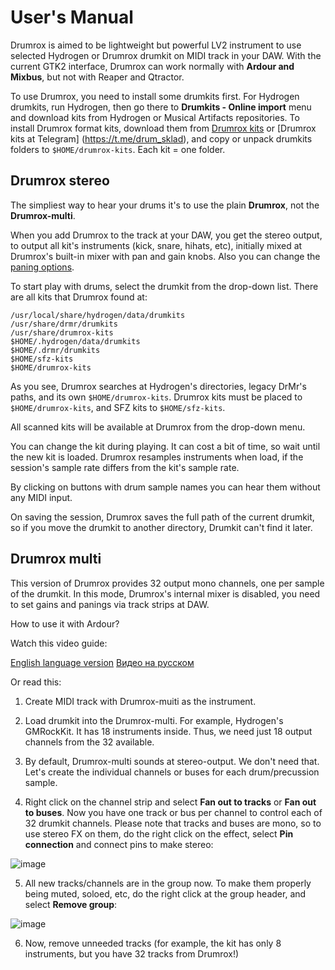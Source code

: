 # User's Manual

Drumrox is aimed to be lightweight but powerful LV2 instrument to use selected Hydrogen or Drumrox drumkit on MIDI track in your DAW. With the current GTK2 interface, Drumrox can work normally with **Ardour and Mixbus**, but not with Reaper and Qtractor.

To use Drumrox, you need to install some drumkits first. For Hydrogen drumkits, run Hydrogen, then go there to **Drumkits - Online import** menu and download kits from Hydrogen or Musical Artifacts repositories. To install Drumrox format kits, download them from [Drumrox kits](https://github.com/psemiletov/drum_sklad) or [Drumrox kits at Telegram] (https://t.me/drum_sklad), and copy or unpack drumkits folders to ```$HOME/drumrox-kits```. Each kit = one folder.


## Drumrox stereo

The simpliest way to hear your drums it's to use the plain **Drumrox**, not the **Drumrox-multi**.

When you add Drumrox to the track at your DAW, you get the stereo output, to output all kit's instruments (kick, snare, hihats, etc), initially mixed at Drumrox's built-in mixer with pan and gain knobs. Also you can change the [paning options](https://en.wikipedia.org/wiki/Pan_law).

To start play with drums, select the drumkit from the drop-down list. There are all kits that Drumrox found at:

```/usr/share/hydrogen/data/drumkits
/usr/local/share/hydrogen/data/drumkits
/usr/share/drmr/drumkits
/usr/share/drumrox-kits
$HOME/.hydrogen/data/drumkits
$HOME/.drmr/drumkits
$HOME/sfz-kits
$HOME/drumrox-kits

```

As you see, Drumrox searches at Hydrogen's directories, legacy DrMr's paths, and its own ```$HOME/drumrox-kits```. Drumrox kits must be placed to ```$HOME/drumrox-kits```, and SFZ kits to ```$HOME/sfz-kits```.

All scanned kits will be available at Drumrox from the drop-down menu.

You can change the kit during playing. It can cost a bit of time, so wait until the new kit is loaded. Drumrox resamples instruments when load, if the session's sample rate differs from the kit's sample rate.

By clicking on buttons with drum sample names you can hear them without any MIDI input.

On saving the session, Drumrox saves the full path of the current drumkit, so if you move the drumkit to another directory, Drumkit can't find it later.


## Drumrox multi

This version of Drumrox provides 32 output mono channels, one per sample of the drumkit. In this mode, Drumrox's internal mixer is disabled, you need to set gains and panings via track strips at DAW.

How to use it with Ardour?

Watch this video guide:

[English language version](https://www.youtube.com/watch?v=NqzB98iONMA)
[Видео на русском](https://www.youtube.com/watch?v=k_ImLh4pSvI&t=8s)

Or read this:

1. Create MIDI track with Drumrox-muiti as the instrument.

2. Load drumkit into the Drumrox-multi. For example, Hydrogen's GMRockKit. It has 18 instruments inside. Thus, we need just 18 output channels from the 32 available.

3. By default, Drumrox-multi sounds at stereo-output. We don't need that. Let's create the individual channels or buses for each drum/precussion sample.

4. Right click on the channel strip and select **Fan out to tracks** or **Fan out to buses**. Now you have one track or bus per channel to control each of 32 drumkit channels. Please note that tracks and buses are mono, so to use stereo FX on them, do the right click on the effect, select **Pin connection** and connect pins to make stereo:

![image](https://user-images.githubusercontent.com/8168336/248489497-e8748cad-c457-49b6-a2f9-62559b8f1434.png)

5. All new tracks/channels are in the group now. To make them properly being muted, soloed, etc, do the right click at the group header, and select **Remove group**:

![image](https://user-images.githubusercontent.com/8168336/248851730-6f7bab35-ec86-45eb-af5c-3d19b5fed5c2.png)

6. Now, remove unneeded tracks (for example, the kit has only 8 instruments, but you have 32 tracks from Drumrox!)
